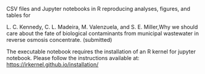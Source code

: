 CSV files and Jupyter notebooks in R reproducing analyses, figures, and tables for

L. C. Kennedy, C. L. Madeira, M. Valenzuela, and S. E. Miller,Why we should care about the fate of biological contaminants from municipal wastewater in reverse osmosis concentrate. (submitted)

The executable notebook requires the installation of an R kernel for jupyter notebook. Please follow the instructions available at: https://irkernel.github.io/installation/
